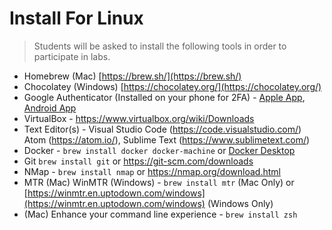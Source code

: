 # Install For Linux

> Students will be asked to install the following tools in order to participate in labs.

- Homebrew (Mac) [https://brew.sh/](https://brew.sh/)
- Chocolatey (Windows) [https://chocolatey.org/](https://chocolatey.org/)
- Google Authenticator (Installed on your phone for 2FA) - [Apple App](https://apps.apple.com/us/app/google-authenticator/id388497605), [Android App](https://play.google.com/store/apps/details?id=com.google.android.apps.authenticator2&hl=en_US&gl=US)
- VirtualBox - https://www.virtualbox.org/wiki/Downloads
- Text Editor(s) - Visual Studio Code (https://code.visualstudio.com/) Atom (https://atom.io/), Sublime Text (https://www.sublimetext.com/)
- Docker - `brew install docker docker-machine` or [Docker Desktop](https://www.docker.com/products/docker-desktop)
- Git `brew install git` or https://git-scm.com/downloads
- NMap - `brew install nmap` or https://nmap.org/download.html
- MTR (Mac) WinMTR (Windows) - `brew install mtr` (Mac Only) or [https://winmtr.en.uptodown.com/windows](https://winmtr.en.uptodown.com/windows) (Windows Only)
- (Mac) Enhance your command line experience - `brew install zsh`
